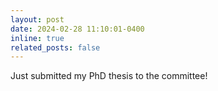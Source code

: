 ```yaml
---
layout: post
date: 2024-02-28 11:10:01-0400
inline: true
related_posts: false
---
```


Just submitted my PhD thesis to the committee!

